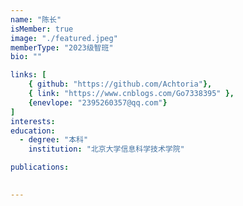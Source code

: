 ```yaml
---
name: "陈长"
isMember: true
image: "./featured.jpeg"
memberType: "2023级智班"
bio: ""

links: [
    { github: "https://github.com/Achtoria"},
    { link: "https://www.cnblogs.com/Go7338395" },
    {enevlope: "2395260357@qq.com"}
]
interests:
education:
  - degree: "本科"
    institution: "北京大学信息科学技术学院"

publications:
  

---
```


